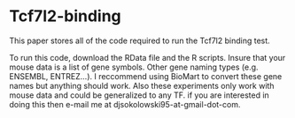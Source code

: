 # Tcf7l2-binding
This paper stores all of the code required to run the Tcf7l2 binding test.

To run this code, download the RData file and the R scripts. Insure that your mouse data is a list of gene symbols. Other gene naming types (e.g. ENSEMBL, ENTREZ...). I reccommend using BioMart to convert these gene names but anything should work. Also these experiments only work with mouse data and could be generalized to any TF. if you are interested in doing this then e-mail me at djsokolowski95-at-gmail-dot-com.


